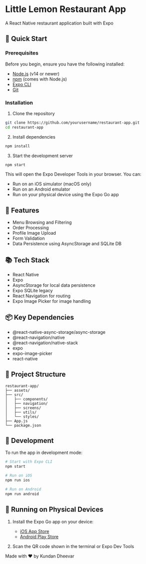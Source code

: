 # Little Lemon Restaurant App

A React Native restaurant application built with Expo

## 🚀 Quick Start

### Prerequisites

Before you begin, ensure you have the following installed:

- [Node.js](https://nodejs.org/) (v14 or newer)
- [npm](https://www.npmjs.com/) (comes with Node.js)
- [Expo CLI](https://docs.expo.dev/get-started/installation/)
- [Git](https://git-scm.com/)

### Installation

1. Clone the repository

```bash
git clone https://github.com/yourusername/restaurant-app.git
cd restaurant-app
```

2. Install dependencies

```bash
npm install
```

3. Start the development server

```bash
npm start
```

This will open the Expo Developer Tools in your browser. You can:

- Run on an iOS simulator (macOS only)
- Run on an Android emulator
- Run on your physical device using the Expo Go app

## 📱 Features

- Menu Browsing and Filtering
- Order Processing
- Profile Image Upload
- Form Validation
- Data Persistence using AsyncStorage and SQLite DB

## 📚 Tech Stack

- React Native
- Expo
- AsyncStorage for local data persistence
- Expo SQLite legacy
- React Navigation for routing
- Expo Image Picker for image handling

## 📦 Key Dependencies

- @react-native-async-storage/async-storage
- @react-navigation/native
- @react-navigation/native-stack
- expo
- expo-image-picker
- react-native

## 📄 Project Structure

```
restaurant-app/
├── assets/
├── src/
│   ├── components/
│   ├── navigation/
│   ├── screens/
│   ├── utils/
│   └── styles/
├── App.js
└── package.json
```

## 🔧 Development

To run the app in development mode:

```bash
# Start with Expo CLI
npm start

# Run on iOS
npm run ios

# Run on Android
npm run android
```

## 📱 Running on Physical Devices

1. Install the Expo Go app on your device:

   - [iOS App Store](https://apps.apple.com/app/apple-store/id982107779)
   - [Android Play Store](https://play.google.com/store/apps/details?id=host.exp.exponent)

2. Scan the QR code shown in the terminal or Expo Dev Tools

Made with ❤️ by Kundan Dheevar
